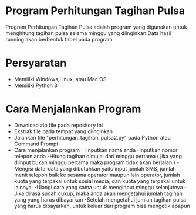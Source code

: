 # Program Perhitungan Tagihan Pulsa
Program Perhitungan Tagihan Pulsa adalah program yang digunakan untuk menghitung tagihan pulsa selama minggu yang diinginkan.Data hasil running akan berbentuk tabel pada program 

# Persyaratan 
- Memiliki Windows,Linux, atau Mac OS
- Memiliki Python 3

# Cara Menjalankan Program
- Download zip file pada repository ini
- Ekstrak file pada tempat yang diinginkan
- Jalankan file "perhitungan_tagihan_pulsa2.py" pada Python atau Command Prompt
- Cara menjalankan program :
-Inputkan nama anda
-Inputkan nomor telepon anda
-Hitung tagihan dimulai dari minggu pertama ( jika yang diinput bukan minggu pertama maka program tidak akan berjalan )
-Mengisi data-data yang dibutuhkan yaitu input jumlah SMS, jumlah menit telepon baik ke sesama operator maupun lain operator, jumlah kuota yang terpakai untuk sosial media, dan kuota yang terpakai untuk lainnya.
-Ulangi cara yang sama untuk menginput minggu selanjutnya
-Jika dirasa sudah cukup, maka anda akan mengetahui jumlah tagihan yang yang harus dibayarkan
-Setelah mengetahui jumlah tagihan pulsa yang harus dibayarkan, untuk keluar dari program bisa mengetik apapun
